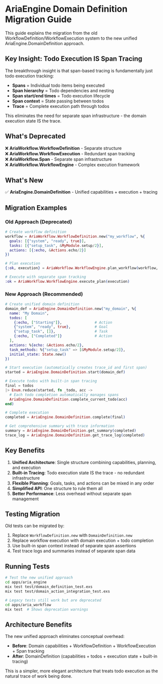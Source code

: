 # AriaEngine Domain Definition Migration Guide

This guide explains the migration from the old WorkflowDefinition/WorkflowExecution system to the new unified AriaEngine.DomainDefinition approach.

## Key Insight: Todo Execution IS Span Tracing

The breakthrough insight is that span-based tracing is fundamentally just todo execution tracking:

- **Spans** = Individual todo items being executed
- **Span hierarchy** = Todo dependencies and nesting  
- **Span start/end times** = Todo execution lifecycle
- **Span context** = State passing between todos
- **Trace** = Complete execution path through todos

This eliminates the need for separate span infrastructure - the domain execution state IS the trace.

## What's Deprecated

❌ **AriaWorkflow.WorkflowDefinition** - Separate structure  
❌ **AriaWorkflow.WorkflowExecution** - Redundant span tracking  
❌ **AriaWorkflow.Span** - Separate span infrastructure  
❌ **AriaWorkflow.WorkflowEngine** - Complex execution framework  

## What's New

✅ **AriaEngine.DomainDefinition** - Unified capabilities + execution + tracing  

## Migration Examples

### Old Approach (Deprecated)
```elixir
# Create workflow definition
workflow = AriaWorkflow.WorkflowDefinition.new("my_workflow", %{
  goals: [{"system", "ready", true}],
  tasks: [{"setup_task", &MyModule.setup/2}],
  actions: [{:echo, &Actions.echo/2}]
})

# Plan execution
{:ok, execution} = AriaWorkflow.WorkflowEngine.plan_workflow(workflow, initial_state)

# Execute with separate span tracking
:ok = AriaWorkflow.WorkflowEngine.execute_plan(execution)
```

### New Approach (Recommended)
```elixir
# Create unified domain definition
domain_def = AriaEngine.DomainDefinition.new("my_domain", %{
  name: "My Domain",
  todos: [
    {:echo, ["Starting"]},               # Action
    {"system", "ready", true},           # Goal
    {"setup_task", []},                  # Task
    {:echo, ["Completed"]}               # Action
  ],
  actions: %{echo: &Actions.echo/2},
  task_methods: %{"setup_task" => [&MyModule.setup/2]},
  initial_state: State.new()
})

# Start execution (automatically creates trace_id and first span)
started = AriaEngine.DomainDefinition.start(domain_def)

# Execute todos with built-in span tracing
final = todos
|> Enum.reduce(started, fn _todo, acc ->
  # Each todo completion automatically manages spans
  AriaEngine.DomainDefinition.complete_current_todo(acc)
end)

# Complete execution
completed = AriaEngine.DomainDefinition.complete(final)

# Get comprehensive summary with trace information
summary = AriaEngine.DomainDefinition.get_summary(completed)
trace_log = AriaEngine.DomainDefinition.get_trace_log(completed)
```

## Key Benefits

1. **Unified Architecture**: Single structure combining capabilities, planning, and execution
2. **Built-in Tracing**: Todo execution state IS the trace - no redundant infrastructure
3. **Flexible Planning**: Goals, tasks, and actions can be mixed in any order
4. **Simplified API**: One structure to rule them all
5. **Better Performance**: Less overhead without separate span management

## Testing Migration

Old tests can be migrated by:

1. Replace `WorkflowDefinition.new` with `DomainDefinition.new`
2. Replace workflow execution with domain execution + todo completion
3. Use built-in span context instead of separate span assertions
4. Test trace logs and summaries instead of separate span data

## Running Tests

```bash
# Test the new unified approach
cd apps/aria_engine
mix test test/domain_definition_test.exs
mix test test/domain_action_integration_test.exs

# Legacy tests still work but are deprecated
cd apps/aria_workflow  
mix test  # Shows deprecation warnings
```

## Architecture Benefits

The new unified approach eliminates conceptual overhead:

- **Before**: Domain capabilities + WorkflowDefinition + WorkflowExecution + Span tracking
- **After**: DomainDefinition (capabilities + todos + execution state + built-in tracing)

This is a simpler, more elegant architecture that treats todo execution as the natural trace of work being done.
